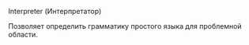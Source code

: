 Interpreter (Интерпретатор)

Позволяет определить грамматику простого языка для проблемной области.
